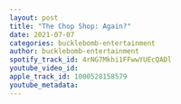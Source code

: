 ```yaml
---
layout: post
title: "The Chop Shop: Again?"
date: 2021-07-07
categories: bucklebomb-entertainment
author: bucklebomb-entertainment
spotify_track_id: 4rNG7Mkhi1FFwwYUEcQADl
youtube_video_id: 
apple_track_id: 1000528158579
youtube_metadata: 
---
```

